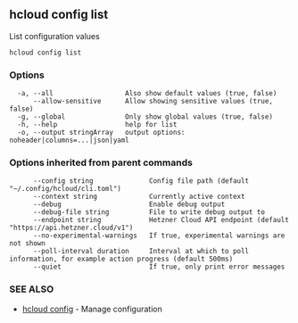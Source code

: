 ## hcloud config list

List configuration values

```
hcloud config list
```

### Options

```
  -a, --all                  Also show default values (true, false)
      --allow-sensitive      Allow showing sensitive values (true, false)
  -g, --global               Only show global values (true, false)
  -h, --help                 help for list
  -o, --output stringArray   output options: noheader|columns=...|json|yaml
```

### Options inherited from parent commands

```
      --config string              Config file path (default "~/.config/hcloud/cli.toml")
      --context string             Currently active context
      --debug                      Enable debug output
      --debug-file string          File to write debug output to
      --endpoint string            Hetzner Cloud API endpoint (default "https://api.hetzner.cloud/v1")
      --no-experimental-warnings   If true, experimental warnings are not shown
      --poll-interval duration     Interval at which to poll information, for example action progress (default 500ms)
      --quiet                      If true, only print error messages
```

### SEE ALSO

* [hcloud config](hcloud_config.md)	 - Manage configuration
